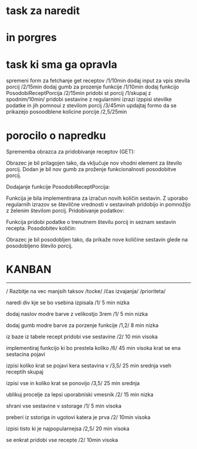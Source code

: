 # task za naredit


# in porgres

# task ki sma ga opravla
spremeni form za fetchanje get receptov    /1/10min
dodaj input za vpis stevila porcij         /2/15min
dodaj gumb za prozenje funkcije            /1/10min
dodaj funkcijo PosodobiReceptPorcija       /2/15min
pridobi st porcij                          /1/skupaj z spodnim/10min/
pridobi sestavine
z regularnimi izrazi izppisi stevilke podatke in jih pomnoui z stevilom porcij /3/45min
updajtaj formo da se prikazejo posoodblene kolicine porcije                 /2,5/25min

# porocilo o napredku
Sprememba obrazca za pridobivanje receptov (GET):

Obrazec je bil prilagojen tako, da vključuje nov vhodni element za število porcij.
Dodan je bil nov gumb za proženje funkcionalnosti posodobitve porcij.

Dodajanje funkcije PosodobiReceptPorcija:

Funkcija je bila implementirana za izračun novih količin sestavin.
Z uporabo regularnih izrazov se številčne vrednosti v sestavinah pridobijo in pomnožijo z želenim številom porcij.
Pridobivanje podatkov:

Funkcija pridobi podatke o trenutnem številu porcij in seznam sestavin recepta.
Posodobitev količin:

Obrazec je bil posodobljen tako, da prikaže nove količine sestavin glede na posodobljeno število porcij.



# KANBAN
-------------------------------------------------------------------------------
/       Razbitje na vec manjsih taksov          /tocke/  /čas izvajanja/  /prioriteta/


naredi div kje se bo vsebina izpisala            /1/      5 min			nizka

dodaj naslov modre barve z velikostjo 3rem       /1/      5 min			nizka

dodaj gumb modre barve za porzenje funkcije     /1,2/     8 min			nizka

iz baze iz tabele recept pridobi vse sestavine   /2/      10 min		visoka

implementiraj funkcijo ki bo prestela koliko     /6/      45 min		visoka
 krat se ena sestacina pojavi

izpisi koliko krat se pojavi kera sestavina v    /3,5/     25 min		srednja
vseh receptih skupaj

izpisi vse in koliko krat se ponovijo             /3,5/     25 min		srednja

ublikuj procelje za lepsi uporabniski vmesnik     /2/       15 min		nizka

shrani vse sestavine v sstorage		           	  /1/      5 min		visoka	

preberi iz sstoriga in ugotovi katera je prva     /2/      10min		visoka

izpisi tisto ki je najpopularnejsa               /2,5/     20 min		visoka

se enkrat pridobi vse recepte                    /2/       10min		visoka